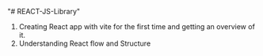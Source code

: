 "# REACT-JS-Library" 

1. Creating React app with vite for the first time and getting an overview of it.
2. Understanding React flow and Structure
